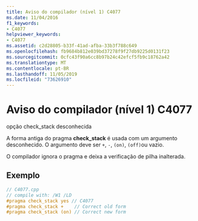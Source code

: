 ```yaml
---
title: Aviso do compilador (nível 1) C4077
ms.date: 11/04/2016
f1_keywords:
- C4077
helpviewer_keywords:
- C4077
ms.assetid: c2d28805-b33f-41ad-afba-33b3f788c649
ms.openlocfilehash: fb9684b812e039bd37278f9f27db9225d0131f23
ms.sourcegitcommit: 0cfc43f90a6cc8b97b24c42efcf5fb9c18762a42
ms.translationtype: MT
ms.contentlocale: pt-BR
ms.lasthandoff: 11/05/2019
ms.locfileid: "73626910"
---
```

# <a name="compiler-warning-level-1-c4077"></a>Aviso do compilador (nível 1) C4077

opção check_stack desconhecida

A forma antiga do pragma **check_stack** é usada com um argumento desconhecido. O argumento deve ser `+`, `-`, `(on)`, `(off)`ou vazio.

O compilador ignora o pragma e deixa a verificação de pilha inalterada.

## <a name="example"></a>Exemplo

```cpp
// C4077.cpp
// compile with: /W1 /LD
#pragma check_stack yes // C4077
#pragma check_stack +    // Correct old form
#pragma check_stack (on) // Correct new form
```